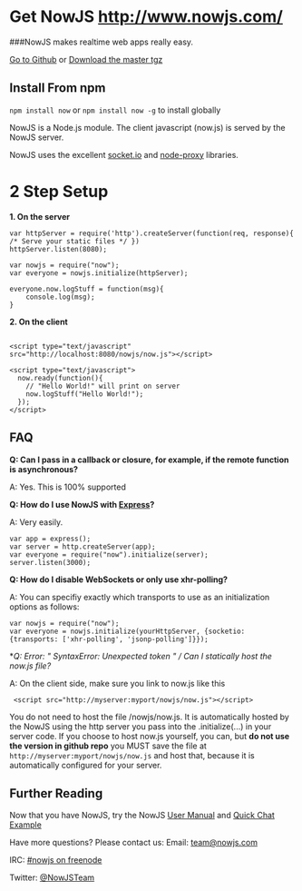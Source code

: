 Get NowJS http://www.nowjs.com/
=========

###NowJS makes realtime web apps really easy.


<a href="https://github.com/Flotype/now/">Go to Github</a> or 
<a href="https://github.com/Flotype/now/tarball/master">Download the master tgz</a>


Install From npm
----------------

`npm install now` or `npm install now -g` to install globally



NowJS is a Node.js module. The client javascript (now.js) is served by the NowJS server.


NowJS uses the excellent <a href="https://github.com/LearnBoost/Socket.IO-node">socket.io</a> and <a href="https://github.com/isaacs/node-proxy">node-proxy</a> libraries.

2 Step Setup
==============

**1. On the server**

    
    var httpServer = require('http').createServer(function(req, response){ /* Serve your static files */ })
    httpServer.listen(8080);
    
    var nowjs = require("now");
    var everyone = nowjs.initialize(httpServer);
    
    everyone.now.logStuff = function(msg){
        console.log(msg);
    }
    
**2. On the client**
<pre><code>
&lt;script type="text/javascript" src="http://localhost:8080/nowjs/now.js">&lt;/script>

&lt;script type="text/javascript"&gt;
  now.ready(function(){
    // "Hello World!" will print on server
    now.logStuff("Hello World!");
  });
&lt;/script>
</code></pre>

FAQ
-------

**Q: Can I pass in a callback or closure, for example, if the remote function is asynchronous?**

A: Yes. This is 100% supported


**Q: How do I use NowJS with [Express](https://github.com/visionmedia/express)?**

A: Very easily. 

    var app = express();
    var server = http.createServer(app);
    var everyone = require("now").initialize(server);
	server.listen(3000);

**Q: How do I disable WebSockets or only use xhr-polling?**

A: You can specifiy exactly which transports to use as an initialization options as follows:
    
    var nowjs = require("now");
    var everyone = nowjs.initialize(yourHttpServer, {socketio: {transports: ['xhr-polling', 'jsonp-polling']}});


**Q: Error: " SyntaxError: Unexpected token *" / Can I statically host the now.js file?**

A: On the client side, make sure you link to now.js like this

     <script src="http://myserver:myport/nowjs/now.js"></script>

You do not need to host the file /nowjs/now.js. It is automatically hosted by the NowJS using the http server you pass into the .initialize(...) in your server code. If you choose to host now.js yourself, you can, but **do not use the version in github repo** you MUST save the file at `http://myserver:myport/nowjs/now.js` and host that, because it is automatically configured for your server.

Further Reading
---------------

Now that you have NowJS, try the NowJS [User Manual](http://nowjs.com/doc) and [Quick Chat Example](http://nowjs.com/guide) 

Have more questions? Please contact us:
Email: team@nowjs.com

IRC: [#nowjs on freenode](http://webchat.freenode.net/?nick=nowjs.&channels=nowjs)

Twitter: [@NowJSTeam](http://twitter.com/nowjsteam)